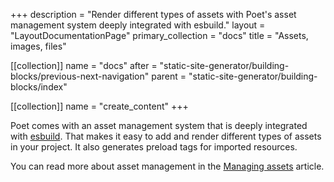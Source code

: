 +++
description = "Render different types of assets with Poet's asset management system deeply integrated with esbuild."
layout = "LayoutDocumentationPage"
primary_collection = "docs"
title = "Assets, images, files"

[[collection]]
name = "docs"
after = "static-site-generator/building-blocks/previous-next-navigation"
parent = "static-site-generator/building-blocks/index"

[[collection]]
name = "create_content"
+++

Poet comes with an asset management system that is deeply integrated with [esbuild](https://esbuild.github.io/). That makes it easy to add and render different types of assets in your project. It also generates preload tags for imported resources.

You can read more about asset management in the [Managing assets](static-site-generator/references/managing-assets) article.
